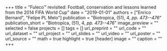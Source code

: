 +++
title = "Fuleco™ revisited: Football, conservation and lessons learned from the 2014 FIFA World Cup"
date = "2019-01-01"
authors = ["Enrico Bernard", "Felipe PL Melo"]
publication = "Biotropica, (51), 4, _pp. 473--476_"
publication_short = "Biotropica, (51), 4, _pp. 473--476_"
image_preview = ""
selected = false
projects = []
tags = []
url_preprint = ""
url_code = ""
url_dataset = ""
url_project = ""
url_slides = ""
url_video = ""
url_poster = ""
url_source = ""
math = true
highlight = true
[header]
image = ""
caption = ""
+++
